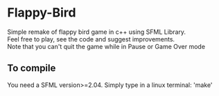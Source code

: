 # Flappy-Bird
Simple remake of flappy bird game in c++ using SFML Library.   
Feel free to play, see the code and suggest improvements.     
Note that you can't quit the game while in Pause or Game Over mode

## To compile    
You need a SFML version>=2.04.
Simply type in a linux terminal: 
'make' 
